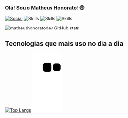 ### Olá! Sou o Matheus Honorato! 😄

[![Social](https://img.shields.io/badge/LinkedIn-0077B5?style=for-the-badge&logo=linkedin&logoColor=white)](https://www.linkedin.com/in/matheus-honorato-de-sousa-5697a6233/)
![Skills](https://img.shields.io/badge/Angular-DD0031?style=for-the-badge&logo=angular&logoColor=white)
![Skills](https://img.shields.io/badge/Material--UI-0081CB?style=for-the-badge&logo=material-ui&logoColor=white)
![Skills](https://img.shields.io/badge/Bootstrap-563D7C?style=for-the-badge&logo=bootstrap&logoColor=white)

![matheushonoratodev GitHub stats](https://github-readme-stats.vercel.app/api?username=matheushonoratodev&show_icons=true&theme=dracula)

## Tecnologias que mais uso no dia a dia
[![Top Langs](https://github-readme-stats.vercel.app/api/top-langs/?username=matheushonoratodev)](https://github.com/matheushonoratodev/github-readme-stats)
![Snake gif](https://github.com/MatheusHonoratoDev/MatheusHonoratoDev/blob/output/github-contribution-grid-snake.svg)
